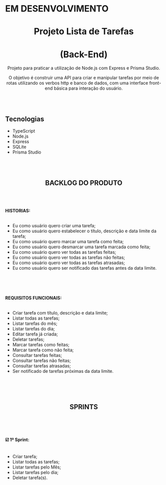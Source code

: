 # EM DESENVOLVIMENTO

<div align="center">

# Projeto Lista de Tarefas

# (Back-End)

Projeto para praticar a utilização de Node.js com Express e Prisma Studio.

O objetivo é construir uma API para criar e manipular tarefas por meio de rotas utilizando os verbos http e banco de dados, com uma interface front-end básica para interação do usuário.

</div>

<br><br>

## Tecnologias

- TypeScript
- Node.js
- Express
- SQLite
- Prisma Studio

<br><br>

<div align="center">

## BACKLOG DO PRODUTO

</div>
<br><br><br>

<strong>
HISTORIAS:
</strong>
<br><br>

- Eu como usuário quero criar uma tarefa;
- Eu como usuário quero estabelecer o título, descrição e data limite da tarefa;
- Eu como usuário quero marcar uma tarefa como feita;
- Eu como usuário quero desmarcar uma tarefa marcada como feita;
- Eu como usuário quero ver todas as tarefas feitas;
- Eu como usuário quero ver todas as tarefas não feitas;
- Eu como usuário quero ver todas as tarefas atrasadas;
- Eu como usuário quero ser notificado das tarefas antes
  da data limite.

<br><br><br>

<strong>
REQUISITOS FUNCIONAIS:
</strong>
<br><br>

- Criar tarefa com título, descrição e data limite;
- Listar todas as tarefas;
- Listar tarefas do mês;
- Listar tarefas do dia;
- Editar tarefa já criada;
- Deletar tarefas;
- Marcar tarefas como feitas;
- Marcar tarefa como não feita;
- Consultar tarefas feitas;
- Consultar tarefas não feitas;
- Consultar tarefas atrasadas;
- Ser notificado de tarefas próximas da data limite.

<br><br><br>

<div align="center">

## SPRINTS

</div>

<br><br><br>

<strong>
☑️ 1º Sprint:
</strong>
<br><br>

- Criar tarefa;
- Listar todas as tarefas;
- Listar tarefas pelo Mês;
- Listar tarefas pelo dia;
- Deletar tarefa(s).
